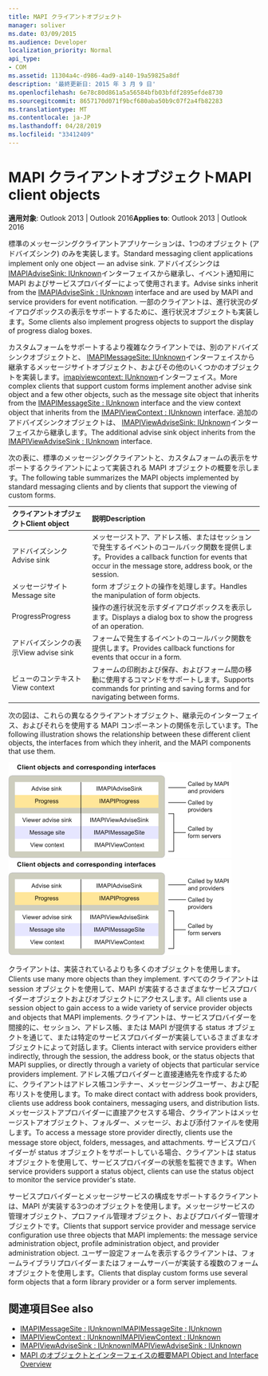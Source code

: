 ```yaml
---
title: MAPI クライアントオブジェクト
manager: soliver
ms.date: 03/09/2015
ms.audience: Developer
localization_priority: Normal
api_type:
- COM
ms.assetid: 11304a4c-d986-4ad9-a140-19a59825a8df
description: '最終更新日: 2015 年 3 月 9 日'
ms.openlocfilehash: 6e78c80d861a5a56584bfb03bfdf2895efde8730
ms.sourcegitcommit: 8657170d071f9bcf680aba50b9c07f2a4fb82283
ms.translationtype: MT
ms.contentlocale: ja-JP
ms.lasthandoff: 04/28/2019
ms.locfileid: "33412409"
---
```

# <a name="mapi-client-objects"></a><span data-ttu-id="9b64d-103">MAPI クライアントオブジェクト</span><span class="sxs-lookup"><span data-stu-id="9b64d-103">MAPI client objects</span></span>
  
<span data-ttu-id="9b64d-104">**適用対象**: Outlook 2013 | Outlook 2016</span><span class="sxs-lookup"><span data-stu-id="9b64d-104">**Applies to**: Outlook 2013 | Outlook 2016</span></span> 
  
<span data-ttu-id="9b64d-105">標準のメッセージングクライアントアプリケーションは、1つのオブジェクト (アドバイズシンク) のみを実装します。</span><span class="sxs-lookup"><span data-stu-id="9b64d-105">Standard messaging client applications implement only one object — an advise sink.</span></span> <span data-ttu-id="9b64d-106">アドバイズシンクは[IMAPIAdviseSink: IUnknown](imapiadvisesinkiunknown.md)インターフェイスから継承し、イベント通知用に MAPI およびサービスプロバイダーによって使用されます。</span><span class="sxs-lookup"><span data-stu-id="9b64d-106">Advise sinks inherit from the [IMAPIAdviseSink : IUnknown](imapiadvisesinkiunknown.md) interface and are used by MAPI and service providers for event notification.</span></span> <span data-ttu-id="9b64d-107">一部のクライアントは、進行状況のダイアログボックスの表示をサポートするために、進行状況オブジェクトも実装します。</span><span class="sxs-lookup"><span data-stu-id="9b64d-107">Some clients also implement progress objects to support the display of progress dialog boxes.</span></span> 
  
<span data-ttu-id="9b64d-108">カスタムフォームをサポートするより複雑なクライアントでは、別のアドバイズシンクオブジェクトと、 [IMAPIMessageSite: IUnknown](imapimessagesiteiunknown.md)インターフェイスから継承するメッセージサイトオブジェクト、およびその他のいくつかのオブジェクトを実装します。[imapiviewcontext: IUnknown](imapiviewcontextiunknown.md)インターフェイス。</span><span class="sxs-lookup"><span data-stu-id="9b64d-108">More complex clients that support custom forms implement another advise sink object and a few other objects, such as the message site object that inherits from the [IMAPIMessageSite : IUnknown](imapimessagesiteiunknown.md) interface and the view context object that inherits from the [IMAPIViewContext : IUnknown](imapiviewcontextiunknown.md) interface.</span></span> <span data-ttu-id="9b64d-109">追加のアドバイズシンクオブジェクトは、 [IMAPIViewAdviseSink: IUnknown](imapiviewadvisesinkiunknown.md)インターフェイスから継承します。</span><span class="sxs-lookup"><span data-stu-id="9b64d-109">The additional advise sink object inherits from the [IMAPIViewAdviseSink : IUnknown](imapiviewadvisesinkiunknown.md) interface.</span></span> 
  
<span data-ttu-id="9b64d-110">次の表に、標準のメッセージングクライアントと、カスタムフォームの表示をサポートするクライアントによって実装される MAPI オブジェクトの概要を示します。</span><span class="sxs-lookup"><span data-stu-id="9b64d-110">The following table summarizes the MAPI objects implemented by standard messaging clients and by clients that support the viewing of custom forms.</span></span>
  
|<span data-ttu-id="9b64d-111">**クライアントオブジェクト**</span><span class="sxs-lookup"><span data-stu-id="9b64d-111">**Client object**</span></span>|<span data-ttu-id="9b64d-112">**説明**</span><span class="sxs-lookup"><span data-stu-id="9b64d-112">**Description**</span></span>|
|:-----|:-----|
|<span data-ttu-id="9b64d-113">アドバイズシンク</span><span class="sxs-lookup"><span data-stu-id="9b64d-113">Advise sink</span></span>  <br/> |<span data-ttu-id="9b64d-114">メッセージストア、アドレス帳、またはセッションで発生するイベントのコールバック関数を提供します。</span><span class="sxs-lookup"><span data-stu-id="9b64d-114">Provides a callback function for events that occur in the message store, address book, or the session.</span></span>  <br/> |
|<span data-ttu-id="9b64d-115">メッセージサイト</span><span class="sxs-lookup"><span data-stu-id="9b64d-115">Message site</span></span>  <br/> |<span data-ttu-id="9b64d-116">form オブジェクトの操作を処理します。</span><span class="sxs-lookup"><span data-stu-id="9b64d-116">Handles the manipulation of form objects.</span></span>  <br/> |
|<span data-ttu-id="9b64d-117">Progress</span><span class="sxs-lookup"><span data-stu-id="9b64d-117">Progress</span></span>  <br/> |<span data-ttu-id="9b64d-118">操作の進行状況を示すダイアログボックスを表示します。</span><span class="sxs-lookup"><span data-stu-id="9b64d-118">Displays a dialog box to show the progress of an operation.</span></span>  <br/> |
|<span data-ttu-id="9b64d-119">アドバイズシンクの表示</span><span class="sxs-lookup"><span data-stu-id="9b64d-119">View advise sink</span></span>  <br/> |<span data-ttu-id="9b64d-120">フォームで発生するイベントのコールバック関数を提供します。</span><span class="sxs-lookup"><span data-stu-id="9b64d-120">Provides callback functions for events that occur in a form.</span></span>  <br/> |
|<span data-ttu-id="9b64d-121">ビューのコンテキスト</span><span class="sxs-lookup"><span data-stu-id="9b64d-121">View context</span></span>  <br/> |<span data-ttu-id="9b64d-122">フォームの印刷および保存、およびフォーム間の移動に使用するコマンドをサポートします。</span><span class="sxs-lookup"><span data-stu-id="9b64d-122">Supports commands for printing and saving forms and for navigating between forms.</span></span>  <br/> |
   
<span data-ttu-id="9b64d-123">次の図は、これらの異なるクライアントオブジェクト、継承元のインターフェイス、およびそれらを使用する MAPI コンポーネントの関係を示しています。</span><span class="sxs-lookup"><span data-stu-id="9b64d-123">The following illustration shows the relationship between these different client objects, the interfaces from which they inherit, and the MAPI components that use them.</span></span> 
  
<span data-ttu-id="9b64d-124">![クライアントオブジェクトと対応するインターフェイス](media/amapi_65.gif "クライアントオブジェクトと対応するインターフェイス")</span><span class="sxs-lookup"><span data-stu-id="9b64d-124">![Client objects and corresponding interfaces](media/amapi_65.gif "Client objects and corresponding interfaces")</span></span>
  
<span data-ttu-id="9b64d-125">クライアントは、実装されているよりも多くのオブジェクトを使用します。</span><span class="sxs-lookup"><span data-stu-id="9b64d-125">Clients use many more objects than they implement.</span></span> <span data-ttu-id="9b64d-126">すべてのクライアントは session オブジェクトを使用して、MAPI が実装するさまざまなサービスプロバイダーオブジェクトおよびオブジェクトにアクセスします。</span><span class="sxs-lookup"><span data-stu-id="9b64d-126">All clients use a session object to gain access to a wide variety of service provider objects and objects that MAPI implements.</span></span> <span data-ttu-id="9b64d-127">クライアントは、サービスプロバイダーを間接的に、セッション、アドレス帳、または MAPI が提供する status オブジェクトを通じて、または特定のサービスプロバイダーが実装しているさまざまなオブジェクトによって対話します。</span><span class="sxs-lookup"><span data-stu-id="9b64d-127">Clients interact with service providers either indirectly, through the session, the address book, or the status objects that MAPI supplies, or directly through a variety of objects that particular service providers implement.</span></span> <span data-ttu-id="9b64d-128">アドレス帳プロバイダーと直接連絡先を作成するために、クライアントはアドレス帳コンテナー、メッセージングユーザー、および配布リストを使用します。</span><span class="sxs-lookup"><span data-stu-id="9b64d-128">To make direct contact with address book providers, clients use address book containers, messaging users, and distribution lists.</span></span> <span data-ttu-id="9b64d-129">メッセージストアプロバイダーに直接アクセスする場合、クライアントはメッセージストアオブジェクト、フォルダー、メッセージ、および添付ファイルを使用します。</span><span class="sxs-lookup"><span data-stu-id="9b64d-129">To access a message store provider directly, clients use the message store object, folders, messages, and attachments.</span></span> <span data-ttu-id="9b64d-130">サービスプロバイダーが status オブジェクトをサポートしている場合、クライアントは status オブジェクトを使用して、サービスプロバイダーの状態を監視できます。</span><span class="sxs-lookup"><span data-stu-id="9b64d-130">When service providers support a status object, clients can use the status object to monitor the service provider's state.</span></span>
  
<span data-ttu-id="9b64d-131">サービスプロバイダーとメッセージサービスの構成をサポートするクライアントは、MAPI が実装する3つのオブジェクトを使用します。メッセージサービスの管理オブジェクト、プロファイル管理オブジェクト、およびプロバイダー管理オブジェクトです。</span><span class="sxs-lookup"><span data-stu-id="9b64d-131">Clients that support service provider and message service configuration use three objects that MAPI implements: the message service administration object, profile administration object, and provider administration object.</span></span> <span data-ttu-id="9b64d-132">ユーザー設定フォームを表示するクライアントは、フォームライブラリプロバイダーまたはフォームサーバーが実装する複数のフォームオブジェクトを使用します。</span><span class="sxs-lookup"><span data-stu-id="9b64d-132">Clients that display custom forms use several form objects that a form library provider or a form server implements.</span></span>
  
## <a name="see-also"></a><span data-ttu-id="9b64d-133">関連項目</span><span class="sxs-lookup"><span data-stu-id="9b64d-133">See also</span></span>

- [<span data-ttu-id="9b64d-134">IMAPIMessageSite : IUnknown</span><span class="sxs-lookup"><span data-stu-id="9b64d-134">IMAPIMessageSite : IUnknown</span></span>](imapimessagesiteiunknown.md) 
- [<span data-ttu-id="9b64d-135">IMAPIViewContext : IUnknown</span><span class="sxs-lookup"><span data-stu-id="9b64d-135">IMAPIViewContext : IUnknown</span></span>](imapiviewcontextiunknown.md)  
- [<span data-ttu-id="9b64d-136">IMAPIViewAdviseSink : IUnknown</span><span class="sxs-lookup"><span data-stu-id="9b64d-136">IMAPIViewAdviseSink : IUnknown</span></span>](imapiviewadvisesinkiunknown.md)
- [<span data-ttu-id="9b64d-137">MAPI のオブジェクトとインターフェイスの概要</span><span class="sxs-lookup"><span data-stu-id="9b64d-137">MAPI Object and Interface Overview</span></span>](mapi-object-and-interface-overview.md)

